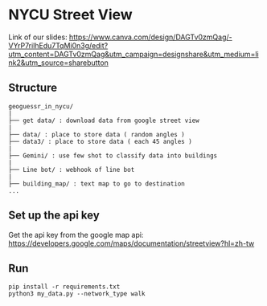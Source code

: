 # NYCU Street View

Link of our slides: https://www.canva.com/design/DAGTv0zmQag/-VYrP7rilhEdu7TqMi0n3g/edit?utm_content=DAGTv0zmQag&utm_campaign=designshare&utm_medium=link2&utm_source=sharebutton

## Structure
```
geoguessr_in_nycu/
|
├── get data/ : download data from google street view
|
├── data/ : place to store data ( random angles )
├── data3/ : place to store data ( each 45 angles )
|
├── Gemini/ : use few shot to classify data into buildings
|
├── Line bot/ : webhook of line bot
|
├── building_map/ : text map to go to destination
...

```


## Set up the api key
Get the api key from the google map api:
https://developers.google.com/maps/documentation/streetview?hl=zh-tw


## Run 
```
pip install -r requirements.txt
python3 my_data.py --network_type walk
```

